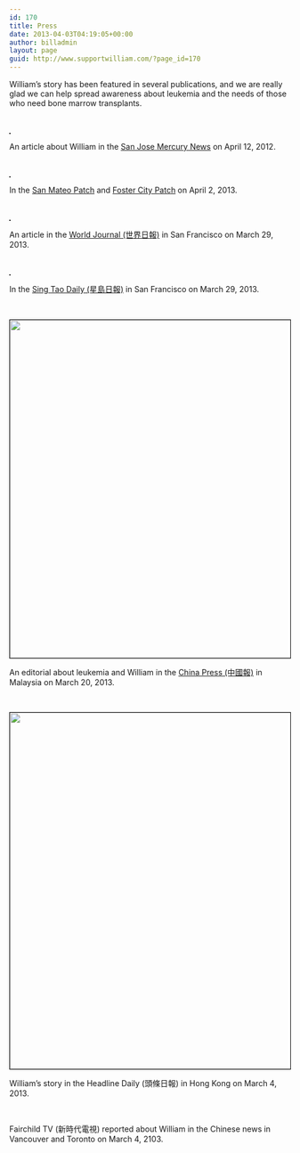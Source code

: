 ```yaml
---
id: 170
title: Press
date: 2013-04-03T04:19:05+00:00
author: billadmin
layout: page
guid: http://www.supportwilliam.com/?page_id=170
---
```

William&#8217;s story has been featured in several publications, and we are really glad we can help spread awareness about leukemia and the needs of those who need bone marrow transplants.

&nbsp;

<img style="border: 1px solid black;" alt="" src="https://lh4.googleusercontent.com/-SC2yxYK2S78/UWkFPaq5Z6I/AAAAAAAAfkg/KTRPLeOVwfY/s640/Screen%2520Shot%25202013-04-13%2520at%252012.08.31%2520AM.jpg" />
  
An article about William in the <a href="http://www.mercurynews.com/peninsula/ci_23016478/san-carlos-college-student-fighting-life-seeking-bone" target="_blank">San Jose Mercury News</a> on April 12, 2012.

&nbsp;

<img style="border: 1px solid black;" alt="" src="https://lh6.googleusercontent.com/-nbsvx45hQ7U/UVuoZFMCkvI/AAAAAAAAfeQ/PKdpwg42ynw/s640/Screen%2520Shot%25202013-04-02%2520at%252011.37.12%2520PM.jpg" />
  
In the <a href="http://sanmateo.patch.com/articles/san-mateo-man-seeks-marrow-stem-cell-donor" target="_blank">San Mateo Patch</a> and <a href="http://fostercity.patch.com/articles/san-mateo-man-seeks-marrow-stem-cell-donor" target="_blank">Foster City Patch</a> on April 2, 2013.

&nbsp;

<img style="border: 1px solid black;" alt="" src="https://lh6.googleusercontent.com/-WCzBJ5snZkw/UVuinw9n6-I/AAAAAAAAfeE/QVR_GbnWPA4/s640/william-%2520world%2520journal.jpg" />
  
An article in the <a href="http://sf.worldjournal.com/view/full_sf/22103208/article-%E4%BA%9E%E8%A3%94%E7%99%8C%E9%9D%92%E6%80%A5%E9%9C%80%E6%8D%90%E9%AB%93%EF%BC%9A%E4%BD%A0%E5%8F%AF%E6%95%91%E6%88%91%E4%B8%80%E5%91%BD" target="_blank">World Journal (世界日報)</a> in San Francisco on March 29, 2013.

&nbsp;

<img style="border: 1px solid black;" alt="" src="https://lh3.googleusercontent.com/-sTS2bmWHuhw/UVuja-QMb-I/AAAAAAAAfeI/Fin7lLSaSJ0/s640/William-%2520sing%2520tao.jpg" />
  
In the <a href="http://www.singtaousa.com/032913/sf01.php" target="_blank">Sing Tao Daily (星島日報)</a> in San Francisco on March 29, 2013.

&nbsp;

<img style="border: 1px solid black;" alt="" src="https://lh5.googleusercontent.com/-_ADDO7NaDdg/UVuhCcvArJI/AAAAAAAAfdQ/N3RIYS4t2sY/s800/ChinaPressArticleCropped-20130321.jpg" width="607" />
  
An editorial about leukemia and William in the <a href="http://www.chinapress.com.my/node/404901" target="_blank">China Press (中國報)</a> in Malaysia on March 20, 2013.

&nbsp;

<img style="border: 1px solid black;" alt="" src="https://lh5.googleusercontent.com/-02jJNbsCKYM/UTjevWcDGgI/AAAAAAAAdbY/fFvLqR10xsQ/s640/Screen%2520Shot%25202013-03-03%2520at%25208.28.34%2520PM.jpg" width="640" />
  
William&#8217;s story in the Headline Daily (頭條日報) in Hong Kong on March 4, 2013.

&nbsp;


  
Fairchild TV (新時代電視) reported about William in the Chinese news in Vancouver and Toronto on March 4, 2103.